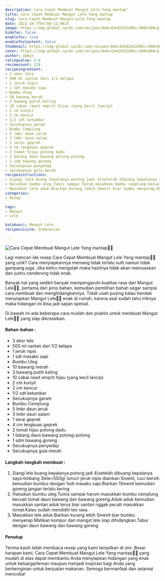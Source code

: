 ```yaml
---
description: Cara Cepat Membuat Mangut Lele Yang mantap"
title: Cara Cepat Membuat Mangut Lele Yang mantap
slug: Cara-Cepat-Membuat-Mangut-Lele-Yang-mantap
date: 2022-10-7T03:09:12.063Z
image: https://img-global.cpcdn.com/recipes/8e6c42ed2422d9bc/400x400cq70/photo.jpg
hideToc: false
enableToc: true
enableTocContent: false
thumbnail: https://img-global.cpcdn.com/recipes/8e6c42ed2422d9bc/400x400cq70/photo.jpg
cover: https://img-global.cpcdn.com/recipes/8e6c42ed2422d9bc/400x400cq70/photo.jpg
author: admin
ratingvalue: 4.8
reviewcount: 124
recipeingredient:
- 3 ekor lele
- 500 ml santan dari 1/2 kelapa
- 1 jeruk nipis
- 1 sdt masako sapi
- Bumbu Uleg
- 10 bawang merah
- 3 bawang putih kating
- 10 cabai rawit emprit hijau (yang kecil lancip)
- 2 cm kunyit
- 2 cm kencur
- 1/2 sdt ketumbar
- Secukupnya garam
- Bumbu Cemplung
- 5 lmbr daun jeruk
- 3 lmbr daun salam
- 1 serai geprek
- 4 cm lengkuas geprek
- 2 tomat hijau potong dadu
- 1 batang daun bawang potong-potong
- 1 sdm bawang goreng
- Secukupnya penyedap
- Secukupnya gula merah
recipeinstructions:
- Siangi lele buang kepalanya potong jadi 4(setelah dibuang kepalanya saya timbang 3lele=550g) lumuri jeruk nipis diamkan 5menit, cuci bersih kemudian bumbui dengan 1sdt masako sapi.Biarkan 15menit kemudian goreng jangan terlalu kering
- Haluskan bumbu uleg.Tumis sampai harum masukkan bumbu cemplung kecuali tomat daun bawang dan bawang goreng.Aduk-aduk kemudian masukkan santan aduk terus biar santan nggak pecah masukkan tomat.Kalau sudah mendidih tes rasa.
- Masukkan lele aduk.Biarkan kurang lebih 5menit biar bumbu menyerap.Matikan kompor dan mangut lele siap dihidangkan.Tabur dengan daun bawang dan bawang goreng
categories:
- Resep

tags:
- Mangut
- Lele

katakunci: Mangut Lele
recipecuisine: Indonesian

---
```


![Cara Cepat Membuat Mangut Lele Yang mantap👩‍🍳](https://img-global.cpcdn.com/recipes/8e6c42ed2422d9bc/400x400cq70/photo.jpg)

Lagi mencari ide resep Cara Cepat Membuat Mangut Lele Yang mantap👩‍🍳 yang unik? Cara menyiapkannya memang tidak terlalu sulit namun tidak gampang juga. Jika keliru mengolah maka hasilnya tidak akan memuaskan dan justru cenderung tidak enak.

Banyak hal yang sedikit banyak mempengaruhi kualitas rasa dari Mangut Lele👩‍🍳, pertama dari jenis bahan, kemudian pemilihan bahan segar sampai cara membuat dan menghidangkannya. Tidak usah pusing kalau hendak menyiapkan Mangut Lele👩‍🍳 enak di rumah, karena asal sudah tahu triknya maka hidangan ini bisa jadi sajian spesial.

Di bawah ini ada beberapa cara mudah dan praktis untuk membuat Mangut Lele👩‍🍳 yang siap dikreasikan.

<!--inarticleads1-->

#### Bahan-bahan :

- 3 ekor lele
- 500 ml santan dari 1/2 kelapa
- 1 jeruk nipis
- 1 sdt masako sapi
- Bumbu Uleg
- 10 bawang merah
- 3 bawang putih kating
- 10 cabai rawit emprit hijau (yang kecil lancip)
- 2 cm kunyit
- 2 cm kencur
- 1/2 sdt ketumbar
- Secukupnya garam
- Bumbu Cemplung
- 5 lmbr daun jeruk
- 3 lmbr daun salam
- 1 serai geprek
- 4 cm lengkuas geprek
- 2 tomat hijau potong dadu
- 1 batang daun bawang potong-potong
- 1 sdm bawang goreng
- Secukupnya penyedap
- Secukupnya gula merah

<!--inarticleads2-->

#### Langkah-langkah membuat :

1. Siangi lele buang kepalanya potong jadi 4(setelah dibuang kepalanya saya timbang 3lele=550g) lumuri jeruk nipis diamkan 5menit, cuci bersih kemudian bumbui dengan 1sdt masako sapi.Biarkan 15menit kemudian goreng jangan terlalu kering
1. Haluskan bumbu uleg.Tumis sampai harum masukkan bumbu cemplung kecuali tomat daun bawang dan bawang goreng.Aduk-aduk kemudian masukkan santan aduk terus biar santan nggak pecah masukkan tomat.Kalau sudah mendidih tes rasa.
1. Masukkan lele aduk.Biarkan kurang lebih 5menit biar bumbu menyerap.Matikan kompor dan mangut lele siap dihidangkan.Tabur dengan daun bawang dan bawang goreng

#### Penutup

Terima kasih telah membaca resep yang kami tampilkan di sini. Besar harapan kami, Cara Cepat Membuat Mangut Lele Yang mantap👩‍🍳 yang mudah di atas dapat membantu Anda menyiapkan hidangan yang enak untuk keluarga/teman maupun menjadi inspirasi bagi Anda yang berkeinginan untuk berjualan makanan. Semoga bermanfaat dan selamat mencoba!